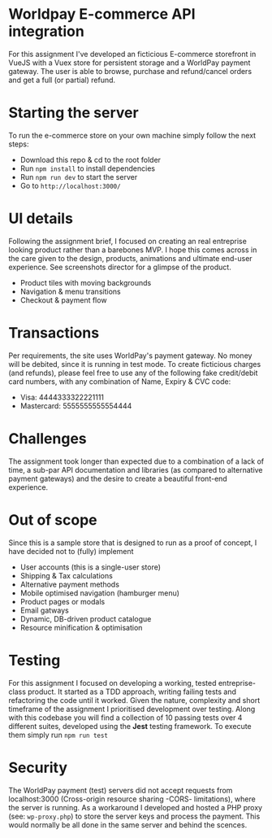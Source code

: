 # Worldpay E-commerce API integration
For this assignment I've developed an ficticious E-commerce storefront in VueJS with a Vuex store for persistent storage and a WorldPay payment gateway. The user is able to browse, purchase and refund/cancel orders and get a full (or partial) refund.

# Starting the server
To run the e-commerce store on your own machine simply follow the next steps:
 - Download this repo & cd to the root folder
 - Run `npm install` to install dependencies
 - Run `npm run dev` to start the server
 - Go to `http://localhost:3000/`

# UI details
Following the assignment brief, I focused on creating an real entreprise looking product rather than a barebones MVP. I hope this comes across in the care given to the design, products, animations and ultimate end-user experience. See screenshots director for a glimpse of the product.
 - Product tiles with moving backgrounds
 - Navigation & menu transitions
 - Checkout & payment flow

# Transactions
Per requirements, the site uses WorldPay's payment gateway. No money will be debited, since it is running in test mode. To create ficticious charges (and refunds), please feel free to use any of the following fake credit/debit card numbers, with any combination of Name, Expiry & CVC code:
 - Visa: 4444333322221111
 - Mastercard: 5555555555554444

# Challenges
The assignment took longer than expected due to a combination of a lack of time, a sub-par API documentation and libraries (as compared to alternative payment gateways) and the desire to create a beautiful front-end experience. 

# Out of scope
Since this is a sample store that is designed to run as a proof of concept, I have decided not to (fully) implement
 - User accounts (this is a single-user store)
 - Shipping & Tax calculations
 - Alternative payment methods
 - Mobile optimised navigation (hamburger menu)
 - Product pages or modals
 - Email gatways
 - Dynamic, DB-driven product catalogue
 - Resource minification & optimisation

# Testing
For this assignment I focused on developing a working, tested entreprise-class product. It started as a TDD approach, writing failing tests and refactoring the code until it worked. Given the nature, complexity and short timeframe of the assignment I prioritised development over testing. Along with this codebase you will find a collection of 10 passing tests over 4 different suites, developed using the **Jest** testing framework. To execute them simply run `npm run test`

# Security
The WorldPay payment (test) servers did not accept requests from localhost:3000 (Cross-origin resource sharing -CORS- limitations), where the server is running. As a workaround I developed and hosted a PHP proxy (see: `wp-proxy.php`) to store the server keys and process the payment. This would normally be all done in the same server and behind the scences.